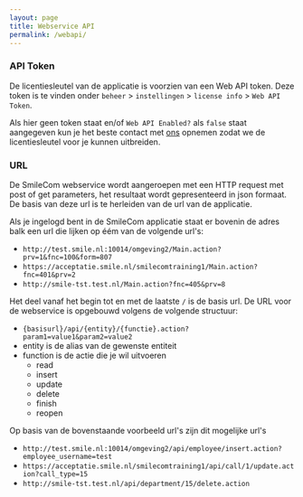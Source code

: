 ```yaml
---
layout: page
title: Webservice API
permalink: /webapi/
---
```

### API Token
De licentiesleutel van de applicatie is voorzien van een Web API token. Deze token is te vinden onder `beheer` > `instellingen` > `license info` > `Web API Token`.

Als hier geen token staat en/of `Web API Enabled?` als `false` staat aangegeven kun je het beste contact met [ons](/about) opnemen zodat we de licentiesleutel voor je kunnen uitbreiden.

### URL
De SmileCom webservice wordt aangeroepen met een HTTP request met post of get parameters, het resultaat wordt gepresenteerd in json formaat. De basis van deze url is te herleiden van de url van de applicatie.

Als je ingelogd bent in de SmileCom applicatie staat er bovenin de adres balk een url die lijken op éém van de volgende url's:
* `http://test.smile.nl:10014/omgeving2/Main.action?prv=1&fnc=100&form=807`
* `https://acceptatie.smile.nl/smilecomtraining1/Main.action?fnc=401&prv=2`
* `http://smile-tst.test.nl/Main.action?fnc=405&prv=8`

Het deel vanaf het begin tot en met de laatste `/` is de basis url. De URL voor de webservice is opgebouwd volgens de volgende structuur:

* `{basisurl}/api/{entity}/{functie}.action?param1=value1&param2=value2`
* entity is de alias van de gewenste entiteit
* function is de actie die je wil uitvoeren
  * read
  * insert
  * update
  * delete
  * finish
  * reopen  

Op basis van de bovenstaande voorbeeld url's zijn dit mogelijke url's
* `http://test.smile.nl:10014/omgeving2/api/employee/insert.action?employee_username=test`
* `https://acceptatie.smile.nl/smilecomtraining1/api/call/1/update.action?call_type=15`
* `http://smile-tst.test.nl/api/department/15/delete.action`
